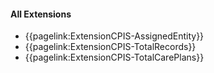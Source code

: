 #### All Extensions

  - {{pagelink:ExtensionCPIS-AssignedEntity}}
  - {{pagelink:ExtensionCPIS-TotalRecords}}
  - {{pagelink:ExtensionCPIS-TotalCarePlans}}
